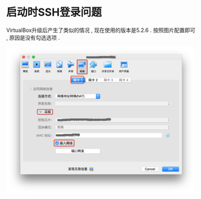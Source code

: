 # 启动时SSH登录问题

VirtualBox升级后产生了类似的情况 , 现在使用的版本是5.2.6 . 按照图片配置即可 , 原因是没有勾选选项 .

![](/assets/vagrantssherror.png)

